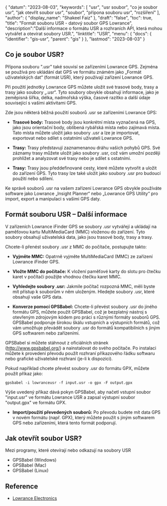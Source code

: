 {
"datum": "2023-08-03",
  "keywords": [
"usr",
"usr soubor",
"co je soubor usr",
"jak otevřít soubor usr",
"soubor",
"přípona souboru usr",
"rozšíření"
],
  "author": {
"display_name": "Shakeel Faiz"
},
"draft": "false",
"toc": true,
"title": "Formát souboru USR - datový soubor GPS Lowrance",
  "description":"Další informace o formátu USR a rozhraních API, která mohou vytvářet a otevírat soubory USR.",
"linktitle": "USR",
  "menu": {
    "docs": {
      "identifier": "gis-usr",
      "parent": "gis"
}
},
"lastmod": "2023-08-03"
}

## Co je soubor USR?

Přípona souboru ".usr" také souvisí se zařízeními Lowrance GPS. Zejména se používá pro ukládání dat GPS ve formátu známém jako „Formát uživatelských dat“ (formát USR), který používají zařízení Lowrance GPS.

Při použití jednotky Lowrance GPS můžete uložit své trasové body, trasy a trasy jako soubory „.usr“. Tyto soubory obvykle obsahují informace, jako je zeměpisná šířka, délka, nadmořská výška, časové razítko a další údaje související s vašimi aktivitami GPS.

Zde jsou některá běžná použití souborů .usr se zařízeními Lowrance GPS:

- **Trasové body:** Trasové body jsou konkrétní místa vyznačená na GPS, jako jsou orientační body, oblíbená rybářská místa nebo zajímavá místa. Tato místa můžete uložit jako soubory .usr a lze je importovat, exportovat nebo sdílet s ostatními uživateli Lowrance GPS.

- **Trasy:** Trasy představují zaznamenanou dráhu vašich pohybů GPS. Své záznamy trasy můžete uložit jako soubory .usr, což vám umožní později prohlížet a analyzovat své trasy nebo je sdílet s ostatními.

- **Trasy:** Trasy jsou předdefinované cesty, které můžete vytvořit a uložit do zařízení GPS. Tyto trasy lze také uložit jako soubory .usr pro budoucí použití nebo sdílení.

Ke správě souborů .usr na vašem zařízení Lowrance GPS obvykle používáte software jako Lowrance „Insight Planner“ nebo „Lowrance GPS Utility“ pro import, export a manipulaci s vašimi GPS daty.

## Formát souboru USR – Další informace

V zařízeních Lowrance iFinder GPS se soubory .usr vytvářejí a ukládají na paměťovou kartu MultiMediaCard (MMC) vloženou do zařízení. Tyto soubory obsahují uživatelská data, jako jsou trasové body, trasy a trasy.

Chcete-li přenést soubory .usr z MMC do počítače, postupujte takto:

- **Vyjměte MMC:** Opatrně vyjměte MultiMediaCard (MMC) ze zařízení Lowrance iFinder GPS.

- **Vložte MMC do počítače:** K vložení paměťové karty do slotu pro čtečku karet v počítači použijte vhodnou čtečku karet MMC.

- **Vyhledejte soubory .usr:** Jakmile počítač rozpozná MMC, měli byste mít přístup k souborům v něm uloženým. Hledejte soubory .usr, které obsahují vaše GPS data.

- **Konverze pomocí GPSBabel:** Chcete-li převést soubory .usr do jiného formátu GPS, můžete použít GPSBabel, což je bezplatný nástroj s otevřeným zdrojovým kódem pro práci s různými formáty souborů GPS. GPSBabel podporuje širokou škálu vstupních a výstupních formátů, což vám umožňuje převádět soubory .usr do formátů kompatibilních s jiným GPS softwarem nebo zařízeními.

GPSBabel si můžete stáhnout z oficiálních stránek (http://www.gpsbabel.org/) a nainstalovat do svého počítače. Po instalaci můžete k provedení převodu použít rozhraní příkazového řádku softwaru nebo grafické uživatelské rozhraní (je-li k dispozici).

Pokud například chcete převést soubory .usr do formátu GPX, můžete použít příkaz jako:

```
gpsbabel -i lowranceusr -f input.usr -o gpx -F output.gpx
```

Výše uvedený příkaz dává pokyn GPSBabel, aby načetl vstupní soubor "input.usr" ve formátu Lowrance USR a zapsal výstupní soubor "output.gpx" ve formátu GPX.

- **Import/použití převedených souborů:** Po převodu budete mít data GPS v novém formátu (např. GPX), který můžete použít s jiným softwarem GPS nebo zařízeními, která tento formát podporují.

## Jak otevřít soubor USR?

Mezi programy, které otevírají nebo odkazují na soubory USR

- GPSBabel (Windows)
- GPSBabel (Mac)
- GPSBabel (Linux)

## Reference
* [Lowrance Electronics](https://en.wikipedia.org/wiki/Lowrance_Electronics)

